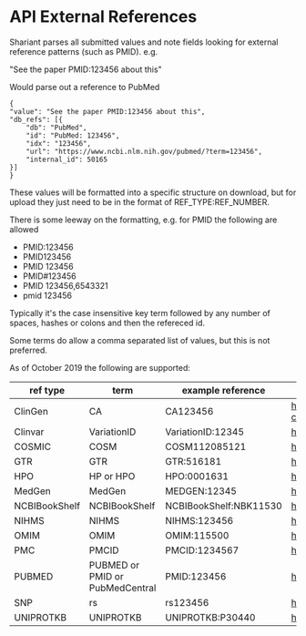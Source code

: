 # API External References

Shariant parses all submitted values and note fields looking for external reference patterns (such as PMID).
e.g.

"See the paper PMID:123456 about this"

Would parse out a reference to PubMed
```
{
"value": "See the paper PMID:123456 about this",
"db_refs": [{
    "db": "PubMed",
    "id": "PubMed: 123456",
    "idx": "123456",
    "url": "https://www.ncbi.nlm.nih.gov/pubmed/?term=123456",
    "internal_id": 50165
}]
}
```

These values will be formatted into a specific structure on download, but for upload they just need to be in the format of REF_TYPE:REF_NUMBER.

There is some leeway on the formatting, e.g. for PMID the following are allowed
* PMID:123456
* PMID123456
* PMID 123456
* PMID#123456
* PMID 123456,6543321
* pmid 123456

Typically it's the case insensitive key term followed by any number of spaces, hashes or colons and then the refereced id.

Some terms do allow a comma separated list of values, but this is not preferred.

As of October 2019 the following are supported:

|ref type|term|example reference|resulting URL|
|--------|----|-------|------------|
|ClinGen|CA|CA123456|http://reg.clinicalgenome.org/redmine/projects/registry/genboree_registry/by_caid?caid=CA123456|
|Clinvar|VariationID|VariationID:12345|https://www.ncbi.nlm.nih.gov/clinvar/variation/12345/|
|COSMIC|COSM|COSM112085121|https://cancer.sanger.ac.uk/cosmic/mutation/overview?id=112085121|
|GTR|GTR|GTR:516181|https://www.ncbi.nlm.nih.gov/gtr/tests/516181/|
|HPO|HP or HPO|HPO:0001631|https://hpo.jax.org/app/browse/term/HP:0001631|
|MedGen|MedGen|MEDGEN:12345|https://www.ncbi.nlm.nih.gov/medgen/?term=12345|
|NCBIBookShelf|NCBIBookShelf|NCBIBookShelf:NBK11530|https://www.ncbi.nlm.nih.gov/books/NBK11530/|
|NIHMS|NIHMS|NIHMS:123456|https://www.ncbi.nlm.nih.gov/pubmed/?term=NIHMS123456|
|OMIM|OMIM|OMIM:115500|https://www.omim.org/entry/115500|
|PMC|PMCID|PMCID:1234567|https://www.ncbi.nlm.nih.gov/pubmed/?term=PMC1234567|
|PUBMED|PUBMED or PMID or PubMedCentral|PMID:123456|https://www.ncbi.nlm.nih.gov/pubmed/?term=123456|
|SNP|rs|rs123456|https://www.ncbi.nlm.nih.gov/snp/rs123456|
|UNIPROTKB|UNIPROTKB|UNIPROTKB:P30440|https://www.uniprot.org/uniprot/P30440|
